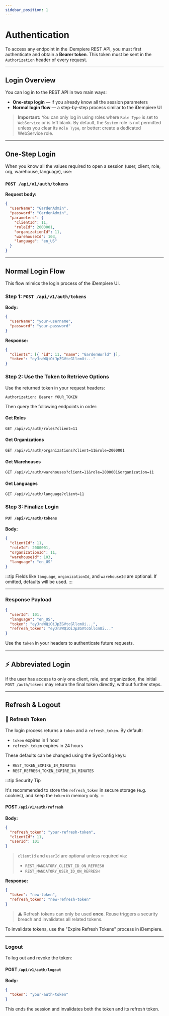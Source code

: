 ```yaml
---
sidebar_position: 1
---
```


# Authentication

To access any endpoint in the iDempiere REST API, you must first authenticate and obtain a **Bearer token**. This token must be sent in the `Authorization` header of every request.

---

## Login Overview

You can log in to the REST API in two main ways:

- **One-step login** — if you already know all the session parameters  
- **Normal login flow** — a step-by-step process similar to the iDempiere UI  

> **Important:** You can only log in using roles where `Role Type` is set to `WebService` or is left blank. By default, the `System` role is not permitted unless you clear its `Role Type`, or better: create a dedicated WebService role.

---

## One-Step Login

When you know all the values required to open a session (user, client, role, org, warehouse, language), use:

### `POST /api/v1/auth/tokens`

**Request body:**
```json
{
  "userName": "GardenAdmin",
  "password": "GardenAdmin",
  "parameters": {
    "clientId": 11,
    "roleId": 2000001,
    "organizationId": 11,
    "warehouseId": 103,
    "language": "en_US"
  }
}
```

---

## Normal Login Flow

This flow mimics the login process of the iDempiere UI.

### Step 1: `POST /api/v1/auth/tokens`

**Body:**
```json
{
  "userName": "your-username",
  "password": "your-password"
}
```

**Response:**
```json
{
  "clients": [{ "id": 11, "name": "GardenWorld" }],
  "token": "eyJraWQiOiJpZGVtcGllcmUi..."
}
```

### Step 2: Use the Token to Retrieve Options

Use the returned token in your request headers:

```
Authorization: Bearer YOUR_TOKEN
```

Then query the following endpoints in order:

#### Get Roles
```http
GET /api/v1/auth/roles?client=11
```

#### Get Organizations
```http
GET /api/v1/auth/organizations?client=11&role=2000001
```

#### Get Warehouses
```http
GET /api/v1/auth/warehouses?client=11&role=2000001&organization=11
```

#### Get Languages
```http
GET /api/v1/auth/language?client=11
```

### Step 3: Finalize Login

#### `PUT /api/v1/auth/tokens`

**Body:**
```json
{
  "clientId": 11,
  "roleId": 2000001,
  "organizationId": 11,
  "warehouseId": 103,
  "language": "en_US"
}
```

:::tip 
Fields like `language`, `organizationId`, and `warehouseId` are optional. If omitted, defaults will be used. 
:::

---

### Response Payload

```json
{
  "userId": 101,
  "language": "en_US",
  "token": "eyJraWQiOiJpZGVtcGllcmUi...",
  "refresh_token": "eyJraWQiOiJpZGVtcGllcmUi..."
}
```

Use the `token` in your headers to authenticate future requests.

---

## ⚡ Abbreviated Login

If the user has access to only one client, role, and organization, the initial `POST /auth/tokens` may return the final token directly, without further steps.

---

## Refresh & Logout

### 🔄 Refresh Token

The login process returns a `token` and a `refresh_token`. By default:
- `token` expires in 1 hour
- `refresh_token` expires in 24 hours

These defaults can be changed using the SysConfig keys:
- `REST_TOKEN_EXPIRE_IN_MINUTES`
- `REST_REFRESH_TOKEN_EXPIRE_IN_MINUTES`

:::tip Security Tip

It's recommended to store the `refresh_token` in secure storage (e.g. cookies), and keep the `token` in memory only.
:::

#### POST `/api/v1/auth/refresh`

**Body:**
```json
{
  "refresh_token": "your-refresh-token",
  "clientId": 11,
  "userId": 101
}
```

> `clientId` and `userId` are optional unless required via:
> - `REST_MANDATORY_CLIENT_ID_ON_REFRESH`
> - `REST_MANDATORY_USER_ID_ON_REFRESH`

**Response:**
```json
{
  "token": "new-token",
  "refresh_token": "new-refresh-token"
}
```

> ⚠️ Refresh tokens can only be used **once**. Reuse triggers a security breach and invalidates all related tokens.

To invalidate tokens, use the "Expire Refresh Tokens" process in iDempiere.

---

### Logout

To log out and revoke the token:

#### POST `/api/v1/auth/logout`

**Body:**
```json
{
  "token": "your-auth-token"
}
```

This ends the session and invalidates both the token and its refresh token.